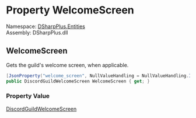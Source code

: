 # Property WelcomeScreen

Namespace: [DSharpPlus.Entities](DSharpPlus.Entities.md)  
Assembly: DSharpPlus.dll

## <a id="DSharpPlus_Entities_DiscordInviteGuild_WelcomeScreen"></a>WelcomeScreen

Gets the guild's welcome screen, when applicable.

```csharp
[JsonProperty("welcome_screen", NullValueHandling = NullValueHandling.Ignore)]
public DiscordGuildWelcomeScreen WelcomeScreen { get; }
```

### Property Value

[DiscordGuildWelcomeScreen](DSharpPlus.Entities.DiscordGuildWelcomeScreen.md)

